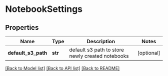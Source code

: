 # NotebookSettings

## Properties
Name | Type | Description | Notes
------------ | ------------- | ------------- | -------------
**default_s3_path** | **str** | default s3 path to store newly created notebooks | [optional] 

[[Back to Model list]](../README.md#documentation-for-models) [[Back to API list]](../README.md#documentation-for-api-endpoints) [[Back to README]](../README.md)


